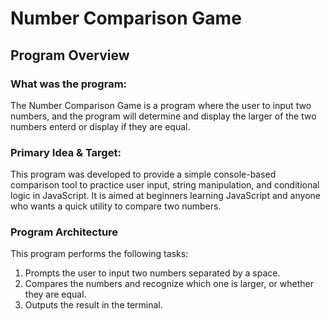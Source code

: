 # Number Comparison Game

## Program Overview

### What was the program:

The Number Comparison Game is a program where the user to input two numbers, and the program will determine and display the larger of the two numbers enterd or display if they are equal.

### Primary Idea & Target:

This program was developed to provide a simple console-based comparison tool to practice user input, string manipulation, and conditional logic in JavaScript. It is aimed at beginners learning JavaScript and anyone who wants a quick utility to compare two numbers.

### Program Architecture

This program performs the following tasks:

1. Prompts the user to input two numbers separated by a space.
2. Compares the numbers and recognize which one is larger, or whether they are equal.
3. Outputs the result in the terminal.
